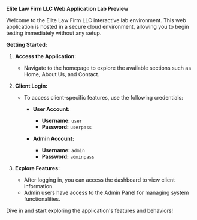 **Elite Law Firm LLC Web Application Lab Preview**

Welcome to the Elite Law Firm LLC interactive lab environment. This web application is hosted in a secure cloud environment, allowing you to begin testing immediately without any setup.

**Getting Started:**

1. **Access the Application:**
   - Navigate to the homepage to explore the available sections such as Home, About Us, and Contact.

2. **Client Login:**
   - To access client-specific features, use the following credentials:

     - **User Account:**
       - **Username:** `user`
       - **Password:** `userpass`

     - **Admin Account:**
       - **Username:** `admin`
       - **Password:** `adminpass`

3. **Explore Features:**
   - After logging in, you can access the dashboard to view client information.
   - Admin users have access to the Admin Panel for managing system functionalities.

Dive in and start exploring the application's features and behaviors!